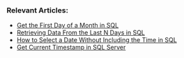 ### Relevant Articles: 
- [Get the First Day of a Month in SQL](https://www.baeldung.com/sql/date-get-first-day-month)
- [Retrieving Data From the Last N Days in SQL](https://www.baeldung.com/sql/select-most-recent-days)
- [How to Select a Date Without Including the Time in SQL](https://www.baeldung.com/sql/select-date-without-time)
- [Get Current Timestamp in SQL Server](https://www.baeldung.com/sql/sql-server-current-timestamp)
